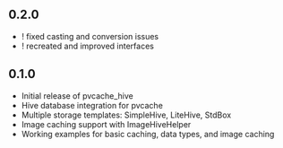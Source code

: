 ## 0.2.0
* ! fixed casting and conversion issues
* ! recreated and improved interfaces

## 0.1.0
* Initial release of pvcache_hive
* Hive database integration for pvcache
* Multiple storage templates: SimpleHive, LiteHive, StdBox
* Image caching support with ImageHiveHelper
* Working examples for basic caching, data types, and image caching
